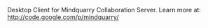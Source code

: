 Desktop Client for Mindquarry Collaboration Server. Learn more at: http://code.google.com/p/mindquarry/
